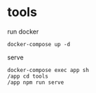 # tools
run docker
```
docker-compose up -d
```

serve
```
docker-compose exec app sh
/app cd tools
/app npm run serve
```
